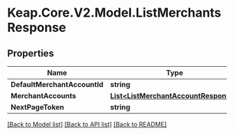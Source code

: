 # Keap.Core.V2.Model.ListMerchantsResponse

## Properties

Name | Type | Description | Notes
------------ | ------------- | ------------- | -------------
**DefaultMerchantAccountId** | **string** |  | [optional] 
**MerchantAccounts** | [**List&lt;ListMerchantAccountResponse&gt;**](ListMerchantAccountResponse.md) |  | [optional] 
**NextPageToken** | **string** |  | [optional] 

[[Back to Model list]](../README.md#documentation-for-models) [[Back to API list]](../README.md#documentation-for-api-endpoints) [[Back to README]](../README.md)

